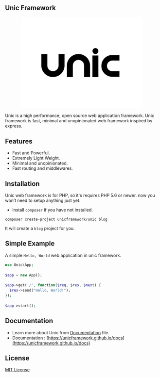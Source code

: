 ## Unic Framework

<p align="center">
  <img src="https://github.com/unicframework/docs/blob/main/unic-logo.jpg" width="400px" alt="Unic Logo">
</p>

Unic is a high performance, open source web application framework.
Unic framework is fast, minimal and unopinionated web framework inspired by express.

## Features
  - Fast and Powerful.
  - Extremely Light Weight.
  - Minimal and unopinionated.
  - Fast routing and middlewares.

## Installation

  Unic web framework is for PHP, so it's requires PHP 5.6 or newer. now you won’t need to setup anything just yet.

  - Install `composer` if you have not installed.

```shell
composer create-project unicframework/unic blog
```

  It will create a `blog` project for you.


## Simple Example

  A simple `Hello, World` web application in unic framework.

```php
use Unic\App;

$app = new App();

$app->get('/', function($req, $res, $next) {
  $res->send("Hello, World!");
});

$app->start();
```

## Documentation

  - Learn more about Unic from [Documentation](https://github.com/unicframework/docs/) file.
  - Documentation : [https://unicframework.github.io/docs](https://unicframework.github.io/docs)

## License

  [MIT License](LICENSE)

